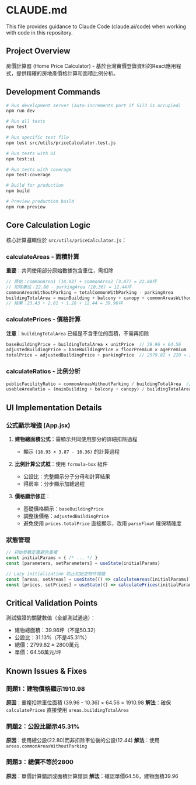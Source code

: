 # CLAUDE.md

This file provides guidance to Claude Code (claude.ai/code) when working with code in this repository.

## Project Overview

房價計算器 (Home Price Calculator) - 基於台灣實價登錄資料的React應用程式，提供精確的房地產價格計算和面積比例分析。

## Development Commands

```bash
# Run development server (auto-increments port if 5173 is occupied)
npm run dev

# Run all tests
npm test

# Run specific test file
npm test src/utils/priceCalculator.test.js

# Run tests with UI  
npm test:ui

# Run tests with coverage
npm test:coverage

# Build for production
npm build

# Preview production build
npm run preview
```

## Core Calculation Logic

核心計算邏輯位於 `src/utils/priceCalculator.js`：

### calculateAreas - 面積計算
**重要**：共同使用部分原始數據包含車位，需扣除
```javascript
// 原始：commonArea1 (18.93) + commonArea2 (3.87) = 22.80坪
// 扣除車位：22.80 - parkingArea (10.36) = 12.44坪
commonAreasWithoutParking = totalCommonWithParking - parkingArea
buildingTotalArea = mainBuilding + balcony + canopy + commonAreasWithoutParking
// 結果：23.43 + 2.81 + 1.28 + 12.44 = 39.96坪
```

### calculatePrices - 價格計算
**注意**：`buildingTotalArea` 已經是不含車位的面積，不需再扣除
```javascript
baseBuildingPrice = buildingTotalArea × unitPrice  // 39.96 × 64.56
adjustedBuildingPrice = baseBuildingPrice × floorPremium × agePremium
totalPrice = adjustedBuildingPrice + parkingPrice  // 2579.82 + 220 ≈ 2800
```

### calculateRatios - 比例分析
```javascript
publicFacilityRatio = commonAreasWithoutParking / buildingTotalArea  // 12.44 ÷ 39.96 = 31.13%
usableAreaRatio = (mainBuilding + balcony + canopy) / buildingTotalArea  // 27.52 ÷ 39.96 = 68.87%
```

## UI Implementation Details

### 公式顯示增強 (App.jsx)
1. **建物總面積公式**：需顯示共同使用部分的詳細扣除過程
   - 顯示 `(18.93 + 3.87 - 10.36)` 的計算過程
   
2. **比例計算公式框**：使用 `formula-box` 組件
   - 公設比：完整顯示分子分母和計算結果
   - 得房率：分步顯示加總過程

3. **價格顯示修正**：
   - 基礎價格顯示：`baseBuildingPrice`
   - 調整後價格：`adjustedBuildingPrice`
   - 避免使用 `prices.totalPrice` 直接顯示，改用 `parseFloat` 確保精確度

### 狀態管理
```javascript
// 初始參數定義避免重複
const initialParams = { /* ... */ }
const [parameters, setParameters] = useState(initialParams)

// Lazy initialization 防止初始空物件問題
const [areas, setAreas] = useState(() => calculateAreas(initialParams))
const [prices, setPrices] = useState(() => calculatePrices(initialParams))
```

## Critical Validation Points

測試驗證的關鍵數值（全部測試通過）：
- 建物總面積：39.96坪（不是50.32）
- 公設比：31.13%（不是45.31%）
- 總價：2799.82 ≈ 2800萬元
- 單價：64.56萬元/坪

## Known Issues & Fixes

### 問題1：建物價格顯示1910.98
**原因**：重複扣除車位面積 (39.96 - 10.36) × 64.56 = 1910.98
**解法**：確保 `calculatePrices` 直接使用 `areas.buildingTotalArea`

### 問題2：公設比顯示45.31%
**原因**：使用總公設(22.80)而非扣除車位後的公設(12.44)
**解法**：使用 `areas.commonAreasWithoutParking`

### 問題3：總價不等於2800
**原因**：單價計算錯誤或面積計算錯誤
**解法**：確認單價64.56，建物面積39.96